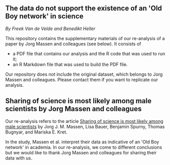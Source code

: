 ## The data do not support the existence of an 'Old Boy network' in science

*By Freek Van de Velde and Benedikt Heller*

This repository contains the supplementary materials of our re-analysis of a paper by Jorg Massen and colleagues (see below). It consists of 
- a PDF file that contains our analysis and the R code that was used to run it;
- an R Markdown file that was used to build the PDF file.

Our repository does not include the original dataset, which belongs to Jorg Massen and colleagues. Please contact them if you want to replicate our analysis.

## Sharing of science is most likely among male scientists by Jorg Massen and colleagues

Our re-analysis refers to the article [Sharing of science is most likely among male scientists](https://www.nature.com/articles/s41598-017-13491-0) by Jorg J. M. Massen, Lisa Bauer, Benjamin Spurny, Thomas Bugnyar, and Mariska E. Kret.

In the study, Massen et al. interpret their data as indicative of an 'Old Boy network' in academia. In our re-analysis, we come to different conclusions but we would like to thank Jorg Massen and colleagues for sharing their data with us.
